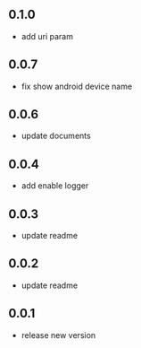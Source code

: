 
## 0.1.0

* add uri param

## 0.0.7

* fix show android device name

## 0.0.6

* update documents

## 0.0.4

* add enable logger

## 0.0.3

* update readme

## 0.0.2

* update readme

## 0.0.1

* release new version
